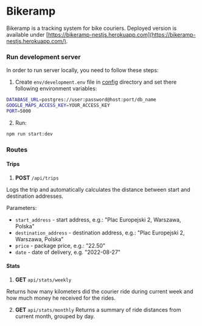 # Bikeramp

Bikeramp is a tracking system for bike couriers. Deployed version is available under [https://bikeramp-nestjs.herokuapp.com](https://bikeramp-nestjs.herokuapp.com/).

### Run development server

In order to run server locally, you need to follow these steps:

1. Create `env/development.env` file in [config](https://github.com/asiaziola/bikeramp-nestjs/tree/main/config) directory and set there following environment variables:

```sh
DATABASE_URL=postgres://user:password@host:port/db_name
GOOGLE_MAPS_ACCESS_KEY=YOUR_ACCESS_KEY
PORT=5000
```

2. Run:

```sh
npm run start:dev
```

### Routes

#### Trips

1. **POST** `/api/trips`

Logs the trip and automatically calculates the distance between start and destination addresses.

Parameters:

- `start_address` - start address, e.g.: "Plac Europejski 2, Warszawa, Polska"
- `destination_address` - destination address, e.g.: "Plac Europejski 2, Warszawa, Polska"
- `price` - package price, e.g.: "22.50"
- `date` - date of delivery, e.g. "2022-08-27"

#### Stats

1. **GET** `api/stats/weekly`

Returns how many kilometers did the courier ride during current week and how much money he received for the rides.

2. **GET** `api/stats/monthly`
   Returns a summary of ride distances from current month, grouped by day.
